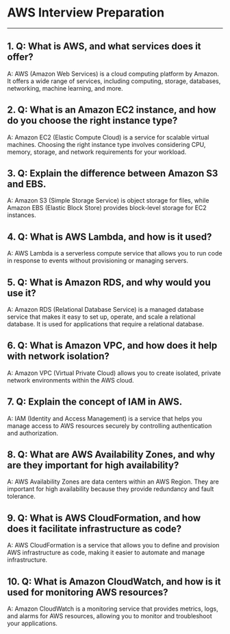 # AWS Interview Preparation

-------------------------------------------------------------------
## 1. Q: What is AWS, and what services does it offer?
A: AWS (Amazon Web Services) is a cloud computing platform by Amazon. It offers a wide range of services, including computing, storage, databases, networking, machine learning, and more.

## 2. Q: What is an Amazon EC2 instance, and how do you choose the right instance type?
A: Amazon EC2 (Elastic Compute Cloud) is a service for scalable virtual machines. Choosing the right instance type involves considering CPU, memory, storage, and network requirements for your workload.

## 3. Q: Explain the difference between Amazon S3 and EBS.
A: Amazon S3 (Simple Storage Service) is object storage for files, while Amazon EBS (Elastic Block Store) provides block-level storage for EC2 instances.

## 4. Q: What is AWS Lambda, and how is it used?
A: AWS Lambda is a serverless compute service that allows you to run code in response to events without provisioning or managing servers.

## 5. Q: What is Amazon RDS, and why would you use it?
A: Amazon RDS (Relational Database Service) is a managed database service that makes it easy to set up, operate, and scale a relational database. It is used for applications that require a relational database.

## 6. Q: What is Amazon VPC, and how does it help with network isolation?
A: Amazon VPC (Virtual Private Cloud) allows you to create isolated, private network environments within the AWS cloud.

## 7. Q: Explain the concept of IAM in AWS.
A: IAM (Identity and Access Management) is a service that helps you manage access to AWS resources securely by controlling authentication and authorization.

## 8. Q: What are AWS Availability Zones, and why are they important for high availability?
A: AWS Availability Zones are data centers within an AWS Region. They are important for high availability because they provide redundancy and fault tolerance.

## 9. Q: What is AWS CloudFormation, and how does it facilitate infrastructure as code?
A: AWS CloudFormation is a service that allows you to define and provision AWS infrastructure as code, making it easier to automate and manage infrastructure.

## 10. Q: What is Amazon CloudWatch, and how is it used for monitoring AWS resources?
A: Amazon CloudWatch is a monitoring service that provides metrics, logs, and alarms for AWS resources, allowing you to monitor and troubleshoot your applications.
